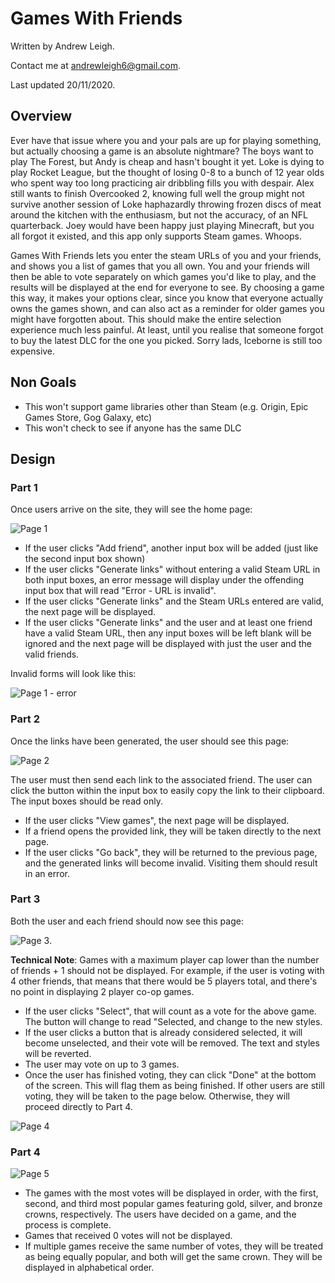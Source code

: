 # Games With Friends

Written by Andrew Leigh. 

Contact me at andrewleigh6@gmail.com.

Last updated 20/11/2020.

## Overview

Ever have that issue where you and your pals are up for playing something, but actually choosing a game is an absolute nightmare? The boys want to play The Forest, but Andy is cheap and hasn't bought it yet. Loke is dying to play Rocket League, but the thought of losing 0-8 to a bunch of 12 year olds who spent way too long practicing air dribbling fills you with despair. Alex still wants to finish Overcooked 2, knowing full well the group might not survive another session of Loke haphazardly throwing frozen discs of meat around the kitchen with the enthusiasm, but not the accuracy, of an NFL quarterback. Joey would have been happy just playing Minecraft, but you all forgot it existed, and this app only supports Steam games. Whoops.

Games With Friends lets you enter the steam URLs of you and your friends, and shows you a list of games that you all own. You and your friends will then be able to vote separately on which games you'd like to play, and the results will be displayed at the end for everyone to see. By choosing a game this way, it makes your options clear, since you know that everyone actually owns the games shown, and can also act as a reminder for older games you might have forgotten about. This should make the entire selection experience much less painful. At least, until you realise that someone forgot to buy the latest DLC for the one you picked. Sorry lads, Iceborne is still too expensive.

## Non Goals

- This won't support game libraries other than Steam (e.g. Origin, Epic Games Store, Gog Galaxy, etc)
- This won't check to see if anyone has the same DLC

## Design

### Part 1

Once users arrive on the site, they will see the home page:

![Page 1](https://github.com/AndrewLeigh6/GamesWithFriends/blob/master/images/part%201.PNG)

- If the user clicks "Add friend", another input box will be added (just like the second input box shown)
- If the user clicks "Generate links" without entering a valid Steam URL in both input boxes, an error message will display under the offending input box that will read "Error - URL is invalid".
- If the user clicks "Generate links" and the Steam URLs entered are valid, the next page will be displayed.
- If the user clicks "Generate links" and the user and at least one friend have a valid Steam URL, then any input boxes will be left blank will be ignored and the next page will be displayed with just the user and the valid friends.

Invalid forms will look like this:

![Page 1 - error](https://github.com/AndrewLeigh6/GamesWithFriends/blob/master/images/part%201%20-%20error.PNG)

### Part 2

Once the links have been generated, the user should see this page:

![Page 2](https://github.com/AndrewLeigh6/GamesWithFriends/blob/master/images/part%202.PNG)

The user must then send each link to the associated friend. The user can click the button within the input box to easily copy the link to their clipboard. The input boxes should be read only.

- If the user clicks "View games", the next page will be displayed.
- If a friend opens the provided link, they will be taken directly to the next page.
- If the user clicks "Go back", they will be returned to the previous page, and the generated links will become invalid. Visiting them should result in an error.


### Part 3

Both the user and each friend should now see this page:

![Page 3](https://github.com/AndrewLeigh6/GamesWithFriends/blob/master/images/part%203.PNG).

**Technical Note**: Games with a maximum player cap lower than the number of friends + 1 should not be displayed. For example, if the user is voting with 4 other friends, that means that there would be 5 players total, and there's no point in displaying 2 player co-op games.


- If the user clicks "Select", that will count as a vote for the above game. The button will change to read "Selected, and change to the new styles.
- If the user clicks a button that is already considered selected, it will become unselected, and their vote will be removed. The text and styles will be reverted.
- The user may vote on up to 3 games.
- Once the user has finished voting, they can click "Done" at the bottom of the screen. This will flag them as being finished. If other users are still voting, they will be taken to the page below. Otherwise, they will proceed directly to Part 4.

![Page 4](https://github.com/AndrewLeigh6/GamesWithFriends/blob/master/images/part%204.PNG)

### Part 4

![Page 5](https://github.com/AndrewLeigh6/GamesWithFriends/blob/master/images/part%205.PNG)

- The games with the most votes will be displayed in order, with the first, second, and third most popular games featuring gold, silver, and bronze crowns, respectively. The users have decided on a game, and the process is complete. 
- Games that received 0 votes will not be displayed.
- If multiple games receive the same number of votes, they will be treated as being equally popular, and both will get the same crown. They will be displayed in alphabetical order.



